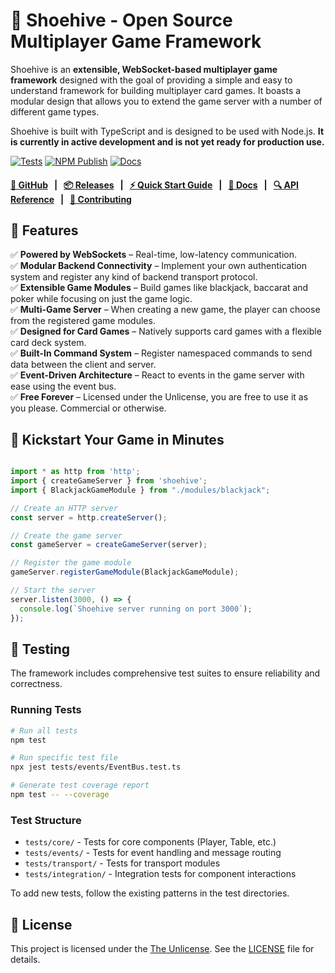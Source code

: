 # 🐝 Shoehive - Open Source Multiplayer Game Framework

Shoehive is an **extensible, WebSocket-based multiplayer game framework** designed with the goal of providing a simple and easy to understand framework for building multiplayer card games. It boasts a modular design that allows you to extend the game server with a number of different game types.

Shoehive is built with TypeScript and is designed to be used with Node.js. **It is currently in active development and is not yet ready for production use.**

[![Tests](https://github.com/jtay/shoehive/actions/workflows/test.yml/badge.svg?branch=main)](https://github.com/jtay/shoehive/actions/workflows/test.yml) [![NPM Publish](https://github.com/jtay/shoehive/actions/workflows/publish.yml/badge.svg)](https://github.com/jtay/shoehive/actions/workflows/publish.yml) [![Docs](https://github.com/jtay/shoehive/actions/workflows/docs-deploy.yml/badge.svg?branch=main)](https://github.com/jtay/shoehive/actions/workflows/docs-deploy.yml)
#### [**🐙 GitHub**](https://github.com/jtay/shoehive) &nbsp; | &nbsp; [**📦 Releases**](https://github.com/jtay/shoehive/releases) &nbsp; | &nbsp; [**⚡️ Quick Start Guide**](https://shoehive.jtay.co.uk/quick-start) &nbsp; | &nbsp; [**📖 Docs**](https://shoehive.jtay.co.uk) &nbsp; | &nbsp; [**🔍 API Reference**](https://shoehive.jtay.co.uk/api/generated) &nbsp; | &nbsp; [**🤝 Contributing**](https://github.com/jtay/shoehive/tree/main/CONTRIBUTING.md)

## 🚀 Features

✅ **Powered by WebSockets** – Real-time, low-latency communication.  
✅ **Modular Backend Connectivity** – Implement your own authentication system and register any kind of backend transport protocol.    
✅ **Extensible Game Modules** – Build games like blackjack, baccarat and poker while focusing on just the game logic.  
✅ **Multi-Game Server** – When creating a new game, the player can choose from the registered game modules.    
✅ **Designed for Card Games** – Natively supports card games with a flexible card deck system.  
✅ **Built-In Command System** – Register namespaced commands to send data between the client and server.   
✅ **Event-Driven Architecture** – React to events in the game server with ease using the event bus.    
✅ **Free Forever** – Licensed under the Unlicense, you are free to use it as you please. Commercial or otherwise.  

## 🌟 Kickstart Your Game in Minutes

```typescript

import * as http from 'http';
import { createGameServer } from 'shoehive';
import { BlackjackGameModule } from "./modules/blackjack";

// Create an HTTP server
const server = http.createServer();

// Create the game server
const gameServer = createGameServer(server);

// Register the game module
gameServer.registerGameModule(BlackjackGameModule);

// Start the server
server.listen(3000, () => {
  console.log(`Shoehive server running on port 3000`);
});
```


## 🧪 Testing

The framework includes comprehensive test suites to ensure reliability and correctness.

### Running Tests

```bash
# Run all tests
npm test

# Run specific test file
npx jest tests/events/EventBus.test.ts

# Generate test coverage report
npm test -- --coverage
```

### Test Structure

- `tests/core/` - Tests for core components (Player, Table, etc.)
- `tests/events/` - Tests for event handling and message routing
- `tests/transport/` - Tests for transport modules
- `tests/integration/` - Integration tests for component interactions

To add new tests, follow the existing patterns in the test directories.

## 📄 License

This project is licensed under the [The Unlicense](https://unlicense.org/). See the [LICENSE](LICENSE) file for details.
